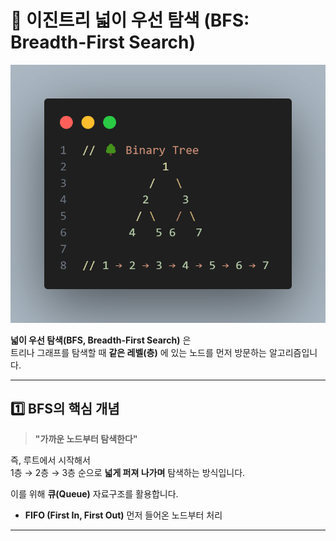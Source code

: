 # 🌳 이진트리 넓이 우선 탐색 (BFS: Breadth-First Search)

![BFS](../images/BFS.png)

**넓이 우선 탐색(BFS, Breadth-First Search)** 은  
트리나 그래프를 탐색할 때 **같은 레벨(층)** 에 있는 노드를 먼저 방문하는 알고리즘입니다.

---

## 1️⃣ BFS의 핵심 개념

> **"가까운 노드부터 탐색한다"**

즉, 루트에서 시작해서  
1층 → 2층 → 3층 순으로 **넓게 퍼져 나가며** 탐색하는 방식입니다.

이를 위해 **큐(Queue)** 자료구조를 활용합니다.

- **FIFO (First In, First Out)** 먼저 들어온 노드부터 처리

---
